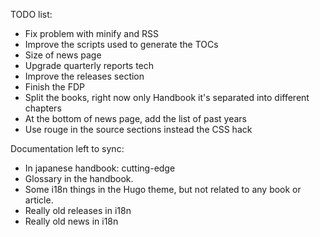 TODO list:

- Fix problem with minify and RSS
- Improve the scripts used to generate the TOCs
- Size of news page
- Upgrade quarterly reports tech
- Improve the releases section
- Finish the FDP
- Split the books, right now only Handbook it's separated into different chapters
- At the bottom of news page, add the list of past years
- Use rouge in the source sections instead the CSS hack

Documentation left to sync:

- In japanese handbook: cutting-edge
- Glossary in the handbook.
- Some i18n things in the Hugo theme, but not related to any book or article.
- Really old releases in i18n
- Really old news in i18n
